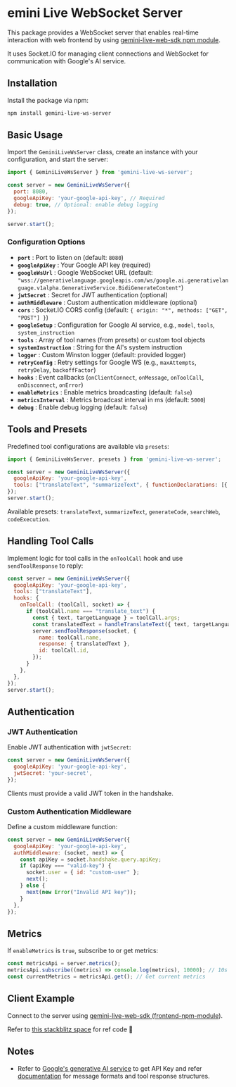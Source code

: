 # emini Live WebSocket Server

This package provides a WebSocket server that enables real-time interaction with web frontend by using  [gemini-live-web-sdk npm module](https://www.npmjs.com/package/gemini-live-web-sdk "npm i gemini-live-web-sdk").

It uses Socket.IO for managing client connections and WebSocket for communication with Google's AI service.

## Installation

Install the package via npm:

```bash
npm install gemini-live-ws-server
```

## Basic Usage

Import the `GeminiLiveWsServer` class, create an instance with your configuration, and start the server:

```javascript
import { GeminiLiveWsServer } from 'gemini-live-ws-server';

const server = new GeminiLiveWsServer({
  port: 8080,
  googleApiKey: 'your-google-api-key', // Required
  debug: true, // Optional: enable debug logging
});

server.start();
```

### Configuration Options

* **`port`** : Port to listen on (default: `8080`)
* **`googleApiKey`** : Your Google API key (required)
* **`googleWsUrl`** : Google WebSocket URL (default: `"wss://generativelanguage.googleapis.com/ws/google.ai.generativelanguage.v1alpha.GenerativeService.BidiGenerateContent"`)
* **`jwtSecret`** : Secret for JWT authentication (optional)
* **`authMiddleware`** : Custom authentication middleware (optional)
* **`cors`** : Socket.IO CORS config (default: `{ origin: "*", methods: ["GET", "POST"] }`)
* **`googleSetup`** : Configuration for Google AI service, e.g., `model`, `tools`, `system_instruction`
* **`tools`** : Array of tool names (from presets) or custom tool objects
* **`systemInstruction`** : String for the AI's system instruction
* **`logger`** : Custom Winston logger (default: provided logger)
* **`retryConfig`** : Retry settings for Google WS (e.g., `maxAttempts`, `retryDelay`, `backoffFactor`)
* **`hooks`** : Event callbacks (`onClientConnect`, `onMessage`, `onToolCall`, `onDisconnect`, `onError`)
* **`enableMetrics`** : Enable metrics broadcasting (default: `false`)
* **`metricsInterval`** : Metrics broadcast interval in ms (default: `5000`)
* **`debug`** : Enable debug logging (default: `false`)

## Tools and Presets

Predefined tool configurations are available via `presets`:

```javascript
import { GeminiLiveWsServer, presets } from 'gemini-live-ws-server';

const server = new GeminiLiveWsServer({
  googleApiKey: 'your-google-api-key',
  tools: ["translateText", "summarizeText", { functionDeclarations: [{ name: "custom_tool", description: "Custom tool", parameters: { type: "OBJECT", properties: {} } }] }],
});
server.start();
```

Available presets: `translateText`, `summarizeText`, `generateCode`, `searchWeb`, `codeExecution`.

## Handling Tool Calls

Implement logic for tool calls in the `onToolCall` hook and use `sendToolResponse` to reply:

```javascript
const server = new GeminiLiveWsServer({
  googleApiKey: 'your-google-api-key',
  tools: ["translateText"],
  hooks: {
    onToolCall: (toolCall, socket) => {
      if (toolCall.name === "translate_text") {
        const { text, targetLanguage } = toolCall.args;
        const translatedText = handleTranslateText({ text, targetLanguage });
        server.sendToolResponse(socket, {
          name: toolCall.name,
          response: { translatedText },
          id: toolCall.id,
        });
      }
    },
  },
});
server.start();
```

## Authentication

### JWT Authentication

Enable JWT authentication with `jwtSecret`:

```javascript
const server = new GeminiLiveWsServer({
  googleApiKey: 'your-google-api-key',
  jwtSecret: 'your-secret',
});
```

Clients must provide a valid JWT token in the handshake.

### Custom Authentication Middleware

Define a custom middleware function:

```javascript
const server = new GeminiLiveWsServer({
  googleApiKey: 'your-google-api-key',
  authMiddleware: (socket, next) => {
    const apiKey = socket.handshake.query.apiKey;
    if (apiKey === "valid-key") {
      socket.user = { id: "custom-user" };
      next();
    } else {
      next(new Error("Invalid API key"));
    }
  },
});
```

## Metrics

If `enableMetrics` is `true`, subscribe to or get metrics:

```javascript
const metricsApi = server.metrics();
metricsApi.subscribe((metrics) => console.log(metrics), 10000); // 10s subscription
const currentMetrics = metricsApi.get(); // Get current metrics
```

## Client Example

Connect to the server using [gemini-live-web-sdk (frontend-npm-module](https://www.npmjs.com/package/gemini-live-web-sdk "npm i gemini-live-web-sdk")).

Refer to [this stackblitz space](https://stackblitz.com/edit/stackblitz-starters-6fcoinwx?file=index.html) for ref code 🙂

## Notes

* Refer to [Google&#39;s generative AI service](https://aistudio.google.com/apikey) to get API Key and refer [documentation](https://ai.google.dev/gemini-api/docs/live) for message formats and tool response structures.
